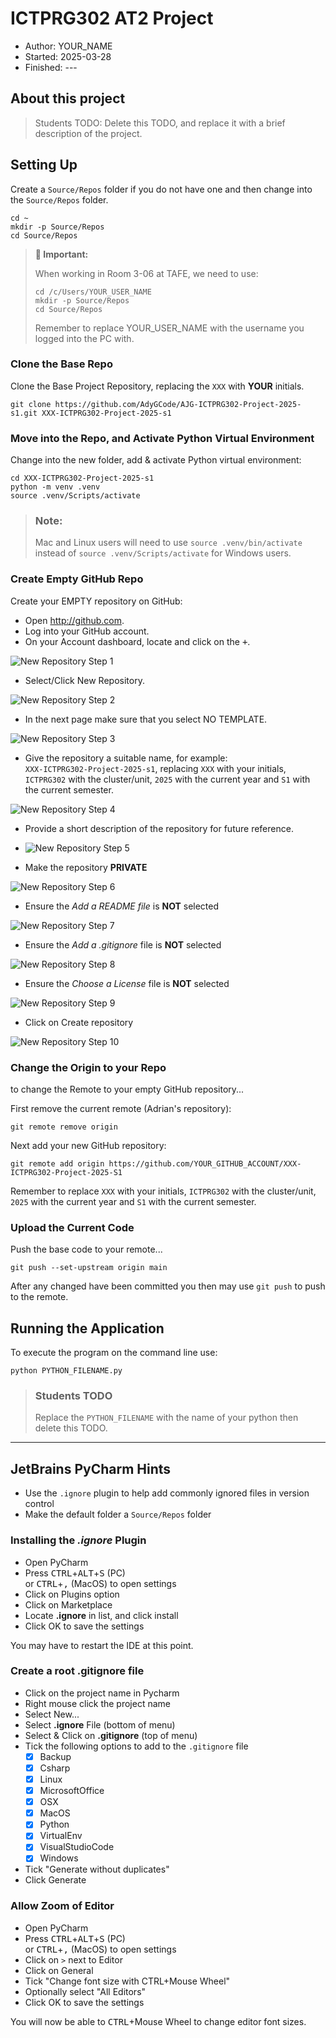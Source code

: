 # ICTPRG302 AT2 Project

- Author:     YOUR_NAME
- Started:    2025-03-28
- Finished:   ---

## About this project

> Students TODO: Delete this TODO, and replace it with a brief description of 
> the project.

## Setting Up

Create a `Source/Repos` folder if you do not have one and then change into the 
`Source/Repos` folder.

```shell
cd ~
mkdir -p Source/Repos
cd Source/Repos
```

> **🛑 Important:**
>
> When working in Room 3-06 at TAFE, we need to use:
>
> ```shell
> cd /c/Users/YOUR_USER_NAME
> mkdir -p Source/Repos
> cd Source/Repos
> ```
>
> Remember to replace YOUR_USER_NAME with the username you logged into the
> PC with.

### Clone the Base Repo

Clone the Base Project Repository, replacing the `XXX` with **YOUR** initials.

```shell
git clone https://github.com/AdyGCode/AJG-ICTPRG302-Project-2025-s1.git XXX-ICTPRG302-Project-2025-s1
```

### Move into the Repo, and Activate Python Virtual Environment

Change into the new folder, add & activate Python virtual environment:

```shell
cd XXX-ICTPRG302-Project-2025-s1
python -m venv .venv
source .venv/Scripts/activate
```

> ### Note:
> Mac and Linux users will need to use `source .venv/bin/activate` instead
> of `source .venv/Scripts/activate` for Windows users.

### Create Empty GitHub Repo

Create your EMPTY repository on GitHub:

- Open http://github.com.
- Log into your GitHub account.
- On your Account dashboard, locate and click on the <kbd>+</kbd>.

![New Repository Step 1](assets/github-new-repo-1.png)

- Select/Click New Repository.

![New Repository Step 2](assets/github-new-repo-2.png)

- In the next page make sure that you select NO TEMPLATE.

![New Repository Step 3](assets/github-new-repo-3.png)

- Give the repository a suitable name, for example:  
  `XXX-ICTPRG302-Project-2025-s1`, replacing `XXX` with your initials,
  `ICTPRG302` with the cluster/unit, `2025` with the current year and `S1` with
  the current semester.

![New Repository Step 4](assets/github-new-repo-4.png)

- Provide a short description of the repository for future reference.

- ![New Repository Step 5](assets/github-new-repo-5.png)

- Make the repository **PRIVATE**

![New Repository Step 6](assets/github-new-repo-6.png)

- Ensure the _Add a README file_ is **NOT** selected

![New Repository Step 7](assets/github-new-repo-7.png)

- Ensure the _Add a .gitignore_ file is **NOT** selected

![New Repository Step 8](assets/github-new-repo-8.png)

- Ensure the _Choose a License_ file is **NOT** selected

![New Repository Step 9](assets/github-new-repo-9.png)

- Click on Create repository

![New Repository Step 10](assets/github-new-repo-10.png)

### Change the Origin to your Repo

to change the Remote to your empty GitHub repository...

First remove the current remote (Adrian's repository):

```shell
git remote remove origin
```

Next add your new GitHub repository:

```shell
git remote add origin https://github.com/YOUR_GITHUB_ACCOUNT/XXX-ICTPRG302-Project-2025-S1
```

Remember to replace `XXX` with your initials, `ICTPRG302` with the
cluster/unit, `2025` with the current year and `S1` with the current semester.

### Upload the Current Code

Push the base code to your remote...

```shell
git push --set-upstream origin main  
```

After any changed have been committed you then may use `git push` to push
to the remote.

## Running the Application

To execute the program on the command line use:

```shell
python PYTHON_FILENAME.py
```

> ### Students TODO
>
> Replace the `PYTHON_FILENAME` with the name of your python
> then delete this TODO.



---

## JetBrains PyCharm Hints

- Use the `.ignore` plugin to help add commonly ignored files in version control
- Make the default folder a `Source/Repos` folder

### Installing the _.ignore_ Plugin

- Open PyCharm
- Press <kbd>CTRL</kbd>+<kbd>ALT</kbd>+<kbd>S</kbd> (PC)<br>
  or <kbd>CTRL</kbd>+<kbd>,</kbd> (MacOS) to open settings
- Click on Plugins option
- Click on Marketplace
- Locate **.ignore** in list, and click install
- Click OK to save the settings

You may have to restart the IDE at this point.

### Create a root .gitignore file

- Click on the project name in Pycharm
- Right mouse click the project name
- Select New...
- Select **.ignore** File (bottom of menu)
- Select & Click on **.gitignore** (top of menu)
- Tick the following options to add to the `.gitignore` file
    - [x] Backup
    - [x] Csharp
    - [x] Linux
    - [x] MicrosoftOffice
    - [x] OSX
    - [x] MacOS
    - [x] Python
    - [x] VirtualEnv
    - [x] VisualStudioCode
    - [x] Windows
- Tick "Generate without duplicates"
- Click Generate

### Allow Zoom of Editor

- Open PyCharm
- Press <kbd>CTRL</kbd>+<kbd>ALT</kbd>+<kbd>S</kbd> (PC)<br>
  or <kbd>CTRL</kbd>+<kbd>,</kbd> (MacOS) to open settings
- Click on `>` next to Editor
- Click on General
- Tick "Change font size with CTRL+Mouse Wheel"
- Optionally select "All Editors"
- Click OK to save the settings

You will now be able to <kbd>CTRL</kbd>+Mouse Wheel to change editor font
sizes.




